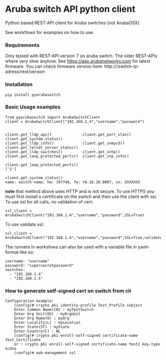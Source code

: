 # Aruba switch API python  client

Python based REST-API client for Aruba switches (not ArubaOSX).

See workflows for examples on how to use.

### Requirements
Only tested with REST-API version 7 on aruba switch. The older REST-APIs where very slow anyhow.
See https://asp.arubanetworks.com for latest firmware.
You can check firmware version here: 
http:///switch-ip-adress/rest/version

### Installation 
```
pip install pyarubaswitch
```

### Basic Usage examples

```
from pyarubaswitch import ArubaSwitchClient
client = ArubaSwitchClient("192.168.1.4","username","password")


client.get_lldp_aps()              client.get_port_vlan()             client.get_system_status()
client.get_lldp_info()             client.get_snmpv3()                client.get_telnet_server_status()
client.get_lldp_switches()         client.get_sntp()                  
client.get_loop_protected_ports()  client.get_stp_info()              

client.get_loop_protected_ports()
['2'] 

client.get_system_status()
name: switch-name, hw: J9774A, fw: YA.16.10.0007, sn: XXXXXXX
```
**note** that method above uses HTTP and is not secure. To use HTTPS you must first install a certificate on the switch and then use the client with ssl.
To use ssl for all calls, no validation of cert:
```
ssl_client = ArubaSwitchClient("192.168.1.4","username","password",SSL=True)  
```
To use validate ssl:
```
ssl_client = ArubaSwitchClient("192.168.1.4","username","password",SSL=True,validate_ssl=True)
```


The runners in workslows can also be used with a variable file in yaml-format like so:
```
username: "username"
password: "supersecretpassword"
switches:
  - "192.168.1.4"
  - "192.168.1.5"
```
### How to generate self-signed cert on switch from cli 
```
Configuration example: 
    (config)# crypto pki identity-profile Test_Profile subject
    Enter Common Name(CN) : myTestSwitch
    Enter Org Unit(OU) : myOrgUnit
    Enter Org Name(O) : myOrg
    Enter Locality(L) : myLocation
    Enter State(ST) : myState
    Enter Country(C) : NL
    (config)# crypto pki enroll-self-signed certificate-name Test_Certificate
    or : crypto pki enroll-self-signed certificate-name test2 key-type ecdsa
    (config)# web-management ssl

```